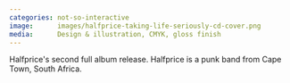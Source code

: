 ```yaml
---
categories: not-so-interactive
image:      images/halfprice-taking-life-seriously-cd-cover.png
media:      Design & illustration, CMYK, gloss finish
---
```

Halfprice's second full album release. Halfprice is a punk band from Cape Town,
South Africa.
